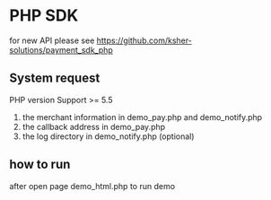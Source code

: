 # PHP SDK

for new API please see https://github.com/ksher-solutions/payment_sdk_php

## System request

PHP version Support  >= 5.5

1. the merchant information in demo_pay.php and demo_notify.php
2. the callback address in demo_pay.php
3. the log directory in demo_notify.php (optional)

## how to run

after open page demo_html.php to run demo
